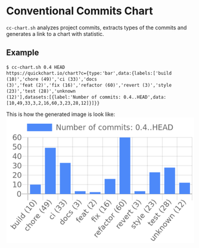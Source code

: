 # Conventional Commits Chart

`cc-chart.sh` analyzes project commits, extracts types of the commits and generates a link to a
chart with statistic.

## Example
```console
$ cc-chart.sh 0.4 HEAD
https://quickchart.io/chart?c={type:'bar',data:{labels:['build (10)','chore (49)','ci (33)','docs
(3)','feat (2)','fix (16)','refactor (60)','revert (3)','style (23)','test (28)','unknown
(12)'],datasets:[{label:'Number of commits: 0.4..HEAD',data:[10,49,33,3,2,16,60,3,23,28,12]}]}}
```
This is how the generated image is look like:
![Example of a chart](/example-chart.png)
